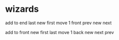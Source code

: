 # wizards


add to end
last new first
	move 1 front
		prev new next


add to front
new first last
	move 1 back
		new next prev